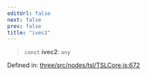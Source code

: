 ```yaml
---
editUrl: false
next: false
prev: false
title: "ivec2"
---
```


> `const` **ivec2**: `any`

Defined in: [three/src/nodes/tsl/TSLCore.js:672](https://github.com/DefinitelyMaybe/three-i18n/blob/fa57b79433d1c349ffb23a78727299c8d4190136/three/src/nodes/tsl/TSLCore.js#L672)
